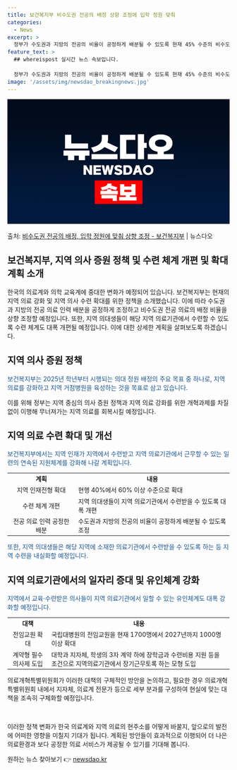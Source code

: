 ```yaml
---
title: 보건복지부 비수도권 전공의 배정 상향 조정에 입학 정원 맞춰
categories:
  - News
excerpt: >
  정부가 수도권과 지방의 전공의 비율이 공정하게 배분될 수 있도록 현재 45% 수준의 비수도권 전공의 배정 비…
feature_text: >
  ## whereispost 실시간 뉴스 속보입니다.

  정부가 수도권과 지방의 전공의 비율이 공정하게 배분될 수 있도록 현재 45% 수준의 비수도권 전공의 배정 비…
image: '/assets/img/newsdao_breakingnews.jpg'
---
```


![뉴스다오 속보](/assets/img/newsdao_breakingnews.jpg)

<p>출처: <a href="https://newsdao.kr/3395" rel="dofollow">비수도권 전공의 배정, 입학 정원에 맞춰 상향 조정 - 보건복지부</a> | 뉴스다오</p>

<h2>보건복지부, 지역 의사 증원 정책 및 수련 체계 개편 및 확대 계획 소개</h2>

한국의 의료계와 의학 교육계에 중대한 변화가 예정되어 있습니다. 보건복지부는 현재의 지역 의료 강화 및 지역 의사 수련 확대를 위한 정책을 소개했습니다. 이에 따라 수도권과 지방의 전공 의료 인력 배분을 공정하게 조정하고 비수도권 전공 의료의 배정 비율을 상향 조정할 예정입니다. 또한, 지역 의대생들이 해당 지역 의료기관에서 수련할 수 있도록 수련 체계도 대폭 개편될 예정입니다. 이에 대한 상세한 계획을 살펴보도록 하겠습니다.

<h2><b>지역 의사 증원 정책</b></h2>
<p><span style="color: #1a5490;">보건복지부는 2025년 학년부터 시행되는 의대 정원 배정의 주요 목표 중 하나로, 지역의료를 강화하고 지역 거점병원을 육성하는 것을 목표로 삼고 있습니다.</span></p>
<p>이를 위해 정부는 지역 중심의 의사 증원 정책과 지역 의료 강화를 위한 개혁과제를 차질없이 이행해 무너져가는 지역 의료를 회복시킬 예정입니다.</p>

<h2><b>지역 의료 수련 확대 및 개선</b></h2>
<p><span style="color: #1a5490;">보건복지부에서는 지역 인재가 지역에서 수련받고 지역 의료기관에서 근무할 수 있는 일련의 연속된 지원체계를 강화해 나갈 계획입니다.</span></p>
<table>
  <tr>
    <td style="text-align: center; height: 17px;"><b>계획</b></td>
    <td style="text-align: center; height: 17px;"><b>내용</b></td>
  </tr>
  <tr>
    <td style="text-align: center;">지역 인재전형 확대</td>
    <td>현행 40%에서 60% 이상 수준으로 확대</td>
  </tr>
  <tr>
    <td style="text-align: center;">수련 체계 개편</td>
    <td>지역 의대생들이 지역 의료기관에서 수련받을 수 있도록 대폭 개편</td>
  </tr>
  <tr>
    <td style="text-align: center;">전공 의료 인력 공정한 배분</td>
    <td>수도권과 지방의 전공의 비율이 공정하게 배분될 수 있도록 조정</td>
  </tr>
</table>

<p><span style="color: #1a5490;">또한, 지역 의대생들은 해당 지역에 소재한 의료기관에서 수련받을 수 있도록 하는 등 지역 수련을 내실화할 예정입니다.</span></p>

<h2><b>지역 의료기관에서의 일자리 증대 및 유인체계 강화</b></h2>
<p><span style="color: #1a5490;">지역에서 교육·수련받은 의사들이 지역 의료기관에서 일할 수 있는 유인체계도 대폭 강화할 예정입니다.</span></p>
<table>
  <tr>
    <td style="text-align: center; height: 17px;"><b>대책</b></td>
    <td style="text-align: center; height: 17px;"><b>내용</b></td>
  </tr>
  <tr>
    <td style="text-align: center;">전임교원 확대</td>
    <td>국립대병원의 전임교원을 현재 1700명에서 2027년까지 1000명 이상 확대</td>
  </tr>
  <tr>
    <td style="text-align: center;">계약형 필수의사제 도입</td>
    <td>대학과 지자체, 학생의 3자 계약 하에 장학금과 수련비용 지원 등을 조건으로 지역의료기관에서 장기근무토록 하는 모형 도입</td>
  </tr>
</table>

<p>의료개혁특별위원회가 이러한 대책의 구체적인 방안을 논의하고, 필요한 경우 의료개혁특별위원회 내에서 지자체, 의료계 전문가 등으로 세부 분과를 구성하여 현실에 맞는 대책을 조속히 구체화할 예정입니다.</p>

<p data-ke-size="size16">&nbsp;</p>

이러한 정책 변화가 한국 의료계와 지역 의료의 현주소를 어떻게 바꿀지, 앞으로의 발전에 어떠한 영향을 미칠지 기대가 됩니다. 계획된 방안들이 효과적으로 이행되어 더 나은 의료환경과 보다 공정한 의료 서비스가 제공될 수 있기를 기대해 봅니다. 

원하는 뉴스 찾아보기 👉 <a href="https://newsdao.kr" rel="dofollow">newsdao.kr</a>


